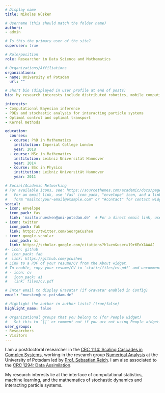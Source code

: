 ```yaml
---
# Display name
title: Nikolas Nüsken

# Username (this should match the folder name)
authors:
- admin

# Is this the primary user of the site?
superuser: true

# Role/position
role: Researcher in Data Science and Mathematics

# Organizations/Affiliations
organizations:
- name: University of Potsdam
  url: ""

# Short bio (displayed in user profile at end of posts)
bio: My research interests include distributed robotics, mobile computing and programmable matter.

interests:
- Computational Bayesian inference
- PDEs and stochastic analysis for interacting particle systems
- Optimal control and optimal transport
- Kernel methods

education:
  courses:
  - course: PhD in Mathematics
    institution: Imperial College London
    year: 2018
  - course: MSc in Mathematics
    institution: Leibniz Universität Hannover
    year: 2014
  - course: BSc in Physics
    institution: Leibniz Universität Hannover
    year: 2011

# Social/Academic Networking
# For available icons, see: https://sourcethemes.com/academic/docs/page-builder/#icons
#   For an email link, use "fas" icon pack, "envelope" icon, and a link in the
#   form "mailto:your-email@example.com" or "#contact" for contact widget.
social:
- icon: envelope
  icon_pack: fas
  link: 'mailto:nuesken@uni-potsdam.de'  # For a direct email link, use "mailto:test@example.org".
- icon: twitter
  icon_pack: fab
  link: https://twitter.com/GeorgeCushen
- icon: google-scholar
  icon_pack: ai
  link: https://scholar.google.com/citations?hl=en&user=19r6EoYAAAAJ
#- icon: github
#  icon_pack: fab
#  link: https://github.com/gcushen
# Link to a PDF of your resume/CV from the About widget.
# To enable, copy your resume/CV to `static/files/cv.pdf` and uncomment the lines below.
# - icon: cv
#   icon_pack: ai
#   link: files/cv.pdf

# Enter email to display Gravatar (if Gravatar enabled in Config)
email: "nuesken@uni-potsdam.de"

# Highlight the author in author lists? (true/false)
highlight_name: false

# Organizational groups that you belong to (for People widget)
#   Set this to `[]` or comment out if you are not using People widget.
user_groups:
- Researchers
- Visitors
---
```


I am a postdoctoral researcher in the [CRC 1114: Scaling Cascades in Complex Systems](https://www.mi.fu-berlin.de/en/sfb1114/index.html), working in the research group [Numerical Analysis](https://www.math.uni-potsdam.de/professuren/numerische-mathematik) at the University of Potsdam led by [Prof. Sebastian Reich](https://www.math.uni-potsdam.de/~sreich/). I am also associated to the [CRC 1294: Data Assimilation](https://www.sfb1294.de/). 

My research interests lie at the interface of computational statistics, machine learning, and the mathematics of stochastic dynamics and interacting particle systems.
